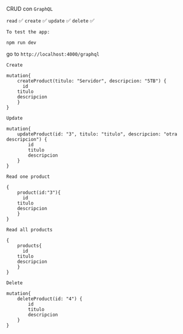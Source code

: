 CRUD con ``GraphQL``

``read`` ✅
``create`` ✅ 
``update`` ✅ 
``delete`` ✅

``To test the app:``

```npm run dev```

go to ```http://localhost:4000/graphql```

``Create``
```
mutation{
	createProduct(titulo: "Servidor", descripcion: "5TB") {
	  id
    titulo
    descripcion
	}
}
```

``Update``
```
mutation{
	updateProduct(id: "3", titulo: "titulo", descripcion: "otra descripcion") {
	    id
        titulo
        descripcion
	}
}
```
``Read one product``

```
{
	product(id:"3"){
	  id
    titulo
    descripcion
	}
}
```

``Read all products``
```
{
	products{
	  id
    titulo
    descripcion
	}
}
```

``Delete``
```
mutation{
	deleteProduct(id: "4") {
	    id
        titulo
        descripcion
	}
}
```





